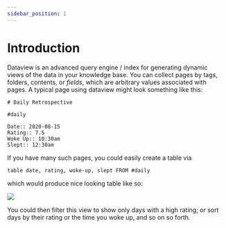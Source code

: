 ```yaml
---
sidebar_position: 1
---
```


# Introduction

Dataview is an advanced query engine / index for generating dynamic views of the data in your knowledge base. You can
collect pages by tags, folders, contents, or *fields*, which are arbitrary values associated with pages. A typical
page using dataview might look something like this:

```
# Daily Retrospective

#daily

Date:: 2020-08-15
Rating:: 7.5
Woke Up:: 10:30am
Slept:: 12:30am
```

If you have many such pages, you could easily create a table via

```
table date, rating, woke-up, slept FROM #daily
```

which would produce nice looking table like so:

![](/images/daily-retro-example-table.png)

You could then filter this view to show only days with a high rating; or sort days by their rating or the time you woke
up, and so on so forth.